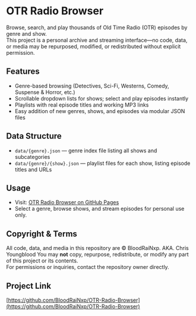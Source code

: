 # OTR Radio Browser

Browse, search, and play thousands of Old Time Radio (OTR) episodes by genre and show.  
This project is a personal archive and streaming interface—no code, data, or media may be repurposed, modified, or redistributed without explicit permission.

## Features
- Genre-based browsing (Detectives, Sci-Fi, Westerns, Comedy, Suspense & Horror, etc.)
- Scrollable dropdown lists for shows; select and play episodes instantly
- Playlists with real episode titles and working MP3 links
- Easy addition of new genres, shows, and episodes via modular JSON files

## Data Structure
- `data/{genre}.json` — genre index file listing all shows and subcategories
- `data/{genre}/{show}.json` — playlist files for each show, listing episode titles and URLs

## Usage
- Visit: [OTR Radio Browser on GitHub Pages](https://bloodrainxp.github.io/OTR-Radio-Browser/)
- Select a genre, browse shows, and stream episodes for personal use only.

## Copyright & Terms
All code, data, and media in this repository are © BloodRaiNxp.  AKA. Chris Youngblood
You may **not** copy, repurpose, redistribute, or modify any part of this project or its contents.  
For permissions or inquiries, contact the repository owner directly.

## Project Link
[https://github.com/BloodRaiNxp/OTR-Radio-Browser](https://github.com/BloodRaiNxp/OTR-Radio-Browser)
